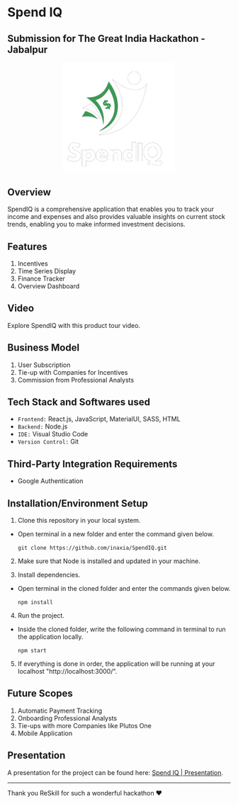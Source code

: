 # Spend IQ 

<!-- ## Submission for The Great India Hackathon - Jabalpur -->
## Submission for The Great India Hackathon - Jabalpur

<p align="center">
  <img src="./src/assets/images/LogoWhite.png" alt="Spend IQ Logo" width="50%" />
</p>

## Overview
SpendIQ is a comprehensive application that enables you to track your income and expenses and also provides valuable insights on current stock trends, enabling you to make informed investment decisions.

## Features
1. Incentives
2. Time Series Display
3. Finance Tracker
4. Overview Dashboard

## Video
Explore SpendIQ with this product tour video.

## Business Model
1. User Subscription
2. Tie-up with Companies for Incentives
3. Commission from Professional Analysts

## Tech Stack and Softwares used
- `Frontend:` React.js, JavaScript, MaterialUI, SASS, HTML 
- `Backend:` Node.js 
- `IDE:` Visual Studio Code
- `Version Control:` Git


## Third-Party Integration Requirements
- Google Authentication


## Installation/Environment Setup
1. Clone this repository in your local system.
* Open terminal in a new folder and enter the command given below.
   ```
   git clone https://github.com/inaxia/SpendIQ.git
   ```

2. Make sure that Node is installed and updated in your machine.

3. Install dependencies.
* Open terminal in the cloned folder and enter the commands given below.
   ```
   npm install
   ```

4. Run the project.
* Inside the cloned folder, write the following command in terminal to run the application locally. 
   ```
   npm start
   ```
   
5. If everything is done in order, the application will be running at your localhost "http://localhost:3000/".



## Future Scopes
1. Automatic Payment Tracking
2. Onboarding Professional Analysts
3. Tie-ups with more Companies like Plutos One
4. Mobile Application

## Presentation
A presentation for the project can be found here: [Spend IQ | Presentation](/./src/assets/PPT.pdf).

<hr>
Thank you ReSkill for such a wonderful hackathon ❤️
